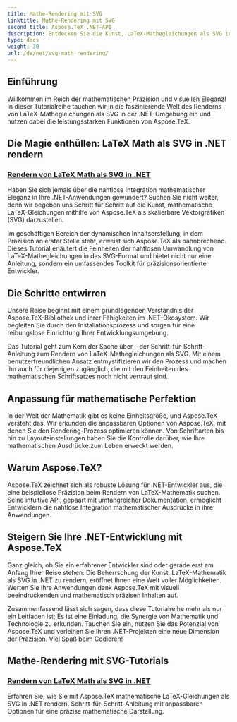 ```yaml
---
title: Mathe-Rendering mit SVG
linktitle: Mathe-Rendering mit SVG
second_title: Aspose.TeX .NET-API
description: Entdecken Sie die Kunst, LaTeX-Mathegleichungen als SVG in .NET mit Aspose.TeX zu rendern. Entfesseln Sie Präzision mit anpassbaren Optionen für mathematische Perfektion.
type: docs
weight: 30
url: /de/net/svg-math-rendering/
---
```

## Einführung

Willkommen im Reich der mathematischen Präzision und visuellen Eleganz! In dieser Tutorialreihe tauchen wir in die faszinierende Welt des Renderns von LaTeX-Mathegleichungen als SVG in der .NET-Umgebung ein und nutzen dabei die leistungsstarken Funktionen von Aspose.TeX. 

## Die Magie enthüllen: LaTeX Math als SVG in .NET rendern

### [Rendern von LaTeX Math als SVG in .NET](./render-latex-math-svg/)

Haben Sie sich jemals über die nahtlose Integration mathematischer Eleganz in Ihre .NET-Anwendungen gewundert? Suchen Sie nicht weiter, denn wir begeben uns Schritt für Schritt auf die Kunst, mathematische LaTeX-Gleichungen mithilfe von Aspose.TeX als skalierbare Vektorgrafiken (SVG) darzustellen.

Im geschäftigen Bereich der dynamischen Inhaltserstellung, in dem Präzision an erster Stelle steht, erweist sich Aspose.TeX als bahnbrechend. Dieses Tutorial erläutert die Feinheiten der nahtlosen Umwandlung von LaTeX-Mathegleichungen in das SVG-Format und bietet nicht nur eine Anleitung, sondern ein umfassendes Toolkit für präzisionsorientierte Entwickler.

## Die Schritte entwirren

Unsere Reise beginnt mit einem grundlegenden Verständnis der Aspose.TeX-Bibliothek und ihrer Fähigkeiten im .NET-Ökosystem. Wir begleiten Sie durch den Installationsprozess und sorgen für eine reibungslose Einrichtung Ihrer Entwicklungsumgebung.

Das Tutorial geht zum Kern der Sache über – der Schritt-für-Schritt-Anleitung zum Rendern von LaTeX-Mathegleichungen als SVG. Mit einem benutzerfreundlichen Ansatz entmystifizieren wir den Prozess und machen ihn auch für diejenigen zugänglich, die mit den Feinheiten des mathematischen Schriftsatzes noch nicht vertraut sind.

## Anpassung für mathematische Perfektion

In der Welt der Mathematik gibt es keine Einheitsgröße, und Aspose.TeX versteht das. Wir erkunden die anpassbaren Optionen von Aspose.TeX, mit denen Sie den Rendering-Prozess optimieren können. Von Schriftarten bis hin zu Layouteinstellungen haben Sie die Kontrolle darüber, wie Ihre mathematischen Ausdrücke zum Leben erweckt werden.

## Warum Aspose.TeX?

Aspose.TeX zeichnet sich als robuste Lösung für .NET-Entwickler aus, die eine beispiellose Präzision beim Rendern von LaTeX-Mathematik suchen. Seine intuitive API, gepaart mit umfangreicher Dokumentation, ermöglicht Entwicklern die nahtlose Integration mathematischer Ausdrücke in ihre Anwendungen.

## Steigern Sie Ihre .NET-Entwicklung mit Aspose.TeX

Ganz gleich, ob Sie ein erfahrener Entwickler sind oder gerade erst am Anfang Ihrer Reise stehen: Die Beherrschung der Kunst, LaTeX-Mathematik als SVG in .NET zu rendern, eröffnet Ihnen eine Welt voller Möglichkeiten. Werten Sie Ihre Anwendungen dank Aspose.TeX mit visuell beeindruckenden und mathematisch präzisen Inhalten auf.

Zusammenfassend lässt sich sagen, dass diese Tutorialreihe mehr als nur ein Leitfaden ist; Es ist eine Einladung, die Synergie von Mathematik und Technologie zu erkunden. Tauchen Sie ein, nutzen Sie das Potenzial von Aspose.TeX und verleihen Sie Ihren .NET-Projekten eine neue Dimension der Präzision. Viel Spaß beim Codieren!
## Mathe-Rendering mit SVG-Tutorials
### [Rendern von LaTeX Math als SVG in .NET](./render-latex-math-svg/)
Erfahren Sie, wie Sie mit Aspose.TeX mathematische LaTeX-Gleichungen als SVG in .NET rendern. Schritt-für-Schritt-Anleitung mit anpassbaren Optionen für eine präzise mathematische Darstellung.